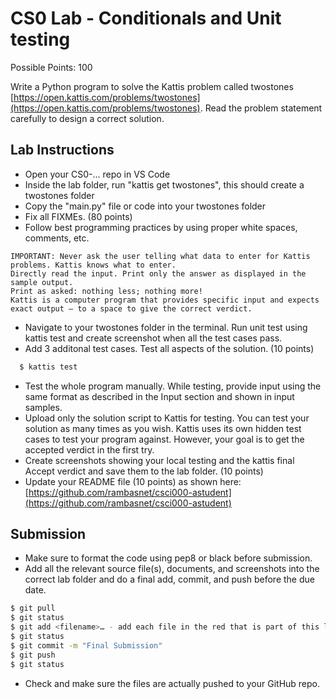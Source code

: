 # CS0 Lab - Conditionals and Unit testing

Possible Points: 100

Write a Python program to solve the Kattis problem called twostones [https://open.kattis.com/problems/twostones](https://open.kattis.com/problems/twostones). Read the problem statement carefully to design a correct solution.

## Lab Instructions

- Open your CS0-... repo in VS Code
- Inside the lab folder, run "kattis get twostones", this should create a twostones folder
- Copy the "main.py" file or code into your twostones folder
- Fix all FIXMEs. (80 points)
- Follow best programming practices by using proper white spaces, comments, etc.

```note
IMPORTANT: Never ask the user telling what data to enter for Kattis problems. Kattis knows what to enter. 
Directly read the input. Print only the answer as displayed in the sample output. 
Print as asked: nothing less; nothing more!
Kattis is a computer program that provides specific input and expects exact output – to a space to give the correct verdict.
```

- Navigate to your twostones folder in the terminal. Run unit test using kattis test and create screenshot when all the test cases pass.
- Add 3 additonal test cases. Test all aspects of the solution. (10 points)

```bash
  $ kattis test
```

- Test the whole program manually. While testing, provide input using the same format as described in the Input section and shown in input samples.
- Upload only the solution script to Kattis for testing. You can test your solution as many times as you wish. Kattis uses its own hidden test cases to test your program against. However, your goal is to get the accepted verdict in the first try.
- Create screenshots showing your local testing and the kattis final Accept verdict and save them to the lab folder. (10 points)
- Update your README file (10 points) as shown here: [https://github.com/rambasnet/csci000-astudent](https://github.com/rambasnet/csci000-astudent)

## Submission

- Make sure to format the code using pep8 or black before submission.
- Add all the relevant source file(s), documents, and screenshots into the correct lab folder and do a final add, commit, and push before the due date.

```bash
$ git pull
$ git status
$ git add <filename>… - add each file in the red that is part of this lab
$ git status
$ git commit -m "Final Submission"
$ git push
$ git status
```

- Check and make sure the files are actually pushed to your GitHub repo.
